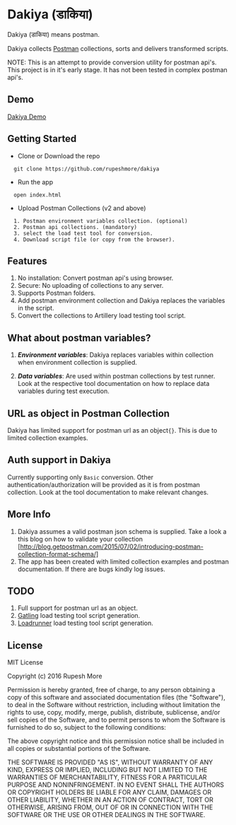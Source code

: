 # Dakiya (डाकिया)

Dakiya (डाकिया) means postman.

Dakiya collects [Postman](https://www.getpostman.com) collections, sorts and delivers transformed scripts.

NOTE: This is an attempt to provide conversion utility for postman api's. This project is in it's early stage. It has not been tested in complex postman api's.

## Demo
[Dakiya Demo](https://dakiya-ykwpldbeqo.now.sh)

## Getting Started

- Clone or Download the repo
```
  git clone https://github.com/rupeshmore/dakiya
```

- Run the app
```
  open index.html
```

- Upload Postman Collections (v2 and above)
```
  1. Postman environment variables collection. (optional)
  2. Postman api collections. (mandatory)
  3. select the load test tool for conversion.
  4. Download script file (or copy from the browser).
```

## Features
1. No installation: Convert postman api's using browser.
2. Secure: No uploading of collections to any server.
3. Supports Postman folders.
4. Add postman environment collection and Dakiya replaces the variables in the script.
5. Convert the collections to Artillery load testing tool script.

## What about postman variables?
1. ***Environment variables***: Dakiya replaces variables within collection when environment collection is supplied.

2. ***Data variables***: Are used within postman collections by test runner. Look at the respective tool documentation on how to replace data variables during test execution.

## URL as object in Postman Collection
Dakiya has limited support for postman url as an object`{}`. This is due to limited collection examples.

## Auth support in Dakiya
Currently supporting only `Basic` conversion. Other authentication/authorization will be provided as it is from postman collection.
Look at the tool documentation to make relevant changes.

## More Info
1. Dakiya assumes a valid postman json schema is supplied. Take a look a this blog on how to validate your collection [http://blog.getpostman.com/2015/07/02/introducing-postman-collection-format-schema/]
2. The app has been created with limited collection examples and postman documentation. If there are bugs kindly log issues.

## TODO
1. Full support for postman url as an object.
2. [Gatling](http://gatling.io/#/) load testing tool script generation.
3. [Loadrunner](http://www8.hp.com/nz/en/software-solutions/loadrunner-load-testing/) load testing tool script generation.

## License
MIT License

Copyright (c) 2016 Rupesh More

Permission is hereby granted, free of charge, to any person obtaining a copy
of this software and associated documentation files (the "Software"), to deal
in the Software without restriction, including without limitation the rights
to use, copy, modify, merge, publish, distribute, sublicense, and/or sell
copies of the Software, and to permit persons to whom the Software is
furnished to do so, subject to the following conditions:

The above copyright notice and this permission notice shall be included in all
copies or substantial portions of the Software.

THE SOFTWARE IS PROVIDED "AS IS", WITHOUT WARRANTY OF ANY KIND, EXPRESS OR
IMPLIED, INCLUDING BUT NOT LIMITED TO THE WARRANTIES OF MERCHANTABILITY,
FITNESS FOR A PARTICULAR PURPOSE AND NONINFRINGEMENT. IN NO EVENT SHALL THE
AUTHORS OR COPYRIGHT HOLDERS BE LIABLE FOR ANY CLAIM, DAMAGES OR OTHER
LIABILITY, WHETHER IN AN ACTION OF CONTRACT, TORT OR OTHERWISE, ARISING FROM,
OUT OF OR IN CONNECTION WITH THE SOFTWARE OR THE USE OR OTHER DEALINGS IN THE
SOFTWARE.

